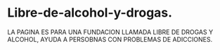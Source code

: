 # Libre-de-alcohol-y-drogas.
LA PAGINA ES PARA UNA FUNDACION LLAMADA LIBRE DE DROGAS Y ALCOHOL, AYUDA A PERSOBNAS CON PROBLEMAS DE ADICCIONES.
